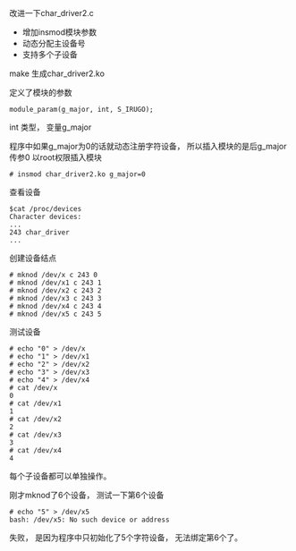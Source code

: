 改进一下char_driver2.c

- 增加insmod模块参数
- 动态分配主设备号
- 支持多个子设备

make 生成char_driver2.ko

定义了模块的参数

```
module_param(g_major, int, S_IRUGO);
```
int 类型， 变量g_major

程序中如果g_major为0的话就动态注册字符设备， 所以插入模块的是后g_major传参0
以root权限插入模块

```
# insmod char_driver2.ko g_major=0
```
查看设备

```
$cat /proc/devices
Character devices:
...
243 char_driver
...
```
创建设备结点

```
# mknod /dev/x c 243 0
# mknod /dev/x1 c 243 1
# mknod /dev/x2 c 243 2
# mknod /dev/x3 c 243 3
# mknod /dev/x4 c 243 4
# mknod /dev/x5 c 243 5

```
测试设备

```
# echo "0" > /dev/x
# echo "1" > /dev/x1
# echo "2" > /dev/x2
# echo "3" > /dev/x3
# echo "4" > /dev/x4
# cat /dev/x
0
# cat /dev/x1
1
# cat /dev/x2
2
# cat /dev/x3
3
# cat /dev/x4
4

```
每个子设备都可以单独操作。

刚才mknod了6个设备， 测试一下第6个设备

```
# echo "5" > /dev/x5
bash: /dev/x5: No such device or address

```
失败， 是因为程序中只初始化了5个字符设备， 无法绑定第6个了。




